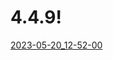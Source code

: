 # 4.4.9!
[2023-05-20_12-52-00](https://github.com/EgorBrotsman/4.4.9/assets/58328829/219a7114-67e6-4f71-8c46-bde512320082)

